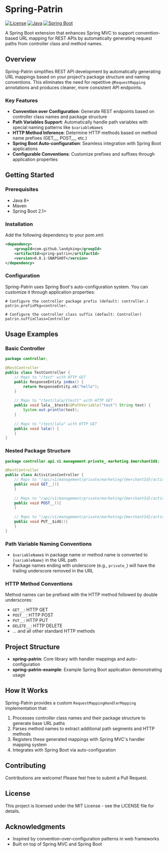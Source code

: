 # Spring-Patrin

[![License](https://img.shields.io/badge/license-MIT-blue.svg)](LICENSE)
[![Java](https://img.shields.io/badge/java-1.8-orange.svg)](https://www.oracle.com/java/technologies/javase/javase-jdk8-downloads.html)
[![Spring Boot](https://img.shields.io/badge/Spring%20Boot-2.1.4-green.svg)](https://spring.io/projects/spring-boot)

A Spring Boot extension that enhances Spring MVC to support convention-based URL mapping for REST APIs by automatically generating request paths from controller class and method names.

## Overview

Spring-Patrin simplifies REST API development by automatically generating URL mappings based on your project's package structure and naming conventions. This eliminates the need for repetitive `@RequestMapping` annotations and produces cleaner, more consistent API endpoints.

### Key Features

- **Convention over Configuration**: Generate REST endpoints based on controller class names and package structure
- **Path Variables Support**: Automatically handle path variables with special naming patterns like `$variableName$`
- **HTTP Method Inference**: Determine HTTP methods based on method name prefixes (GET__, POST__, etc.)
- **Spring Boot Auto-configuration**: Seamless integration with Spring Boot applications
- **Configurable Conventions**: Customize prefixes and suffixes through application properties

## Getting Started

### Prerequisites

- Java 8+
- Maven
- Spring Boot 2.1+

### Installation

Add the following dependency to your pom.xml:

```xml
<dependency>
    <groupId>com.github.landyking</groupId>
    <artifactId>spring-patrin</artifactId>
    <version>0.0.1-SNAPSHOT</version>
</dependency>
```

### Configuration

Spring-Patrin uses Spring Boot's auto-configuration system. You can customize it through application properties:

```properties
# Configure the controller package prefix (default: controller.)
patrin.prefixPkg=controller.

# Configure the controller class suffix (default: Controller)
patrin.suffixClass=Controller
```

## Usage Examples

### Basic Controller

```java
package controller;

@RestController
public class TestController {
    // Maps to "/test" with HTTP GET
    public ResponseEntity index() {
        return ResponseEntity.ok("hello");
    }
    
    // Maps to "/test/lala/{test}" with HTTP GET
    public void lala__$test$(@PathVariable("test") String test) {
        System.out.println(test);
    }
    
    // Maps to "/test/lala" with HTTP GET
    public void lala() {
    }
}
```

### Nested Package Structure

```java
package controller.api.v1.management.private_.marketing.$merchantId$;

@RestController
public class ActivitiesController {
    // Maps to "/api/v1/management/private/marketing/{merchantId}/activities" with HTTP GET
    public void GET__(){
    }
    
    // Maps to "/api/v1/management/private/marketing/{merchantId}/activities" with HTTP POST
    public void POST__(){
    }
    
    // Maps to "/api/v1/management/private/marketing/{merchantId}/activities/{id}" with HTTP PUT
    public void PUT__$id$(){
    }
}
```

### Path Variable Naming Conventions

- `$variableName$` in package name or method name is converted to `{variableName}` in the URL path
- Package names ending with underscore (e.g., `private_`) will have the trailing underscore removed in the URL

### HTTP Method Conventions

Method names can be prefixed with the HTTP method followed by double underscores:
- `GET__`: HTTP GET
- `POST__`: HTTP POST
- `PUT__`: HTTP PUT
- `DELETE__`: HTTP DELETE
- ... and all other standard HTTP methods

## Project Structure

- **spring-patrin**: Core library with handler mappings and auto-configuration
- **spring-patrin-example**: Example Spring Boot application demonstrating usage

## How It Works

Spring-Patrin provides a custom `RequestMappingHandlerMapping` implementation that:

1. Processes controller class names and their package structure to generate base URL paths
2. Parses method names to extract additional path segments and HTTP methods
3. Registers these generated mappings with Spring MVC's handler mapping system
4. Integrates with Spring Boot via auto-configuration

## Contributing

Contributions are welcome! Please feel free to submit a Pull Request.

## License

This project is licensed under the MIT License - see the LICENSE file for details.

## Acknowledgments

- Inspired by convention-over-configuration patterns in web frameworks
- Built on top of Spring MVC and Spring Boot
